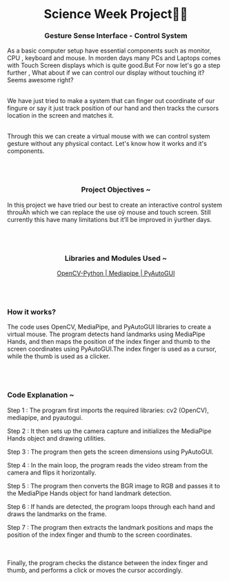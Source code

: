 <h1 align="center">Science Week Project🔬🧪 </h1>

<h3 align="center">Gesture Sense Interface - Control System </h3>
<p> As a basic computer setup have essential components such as monitor, CPU , keyboard and mouse. In morden days many PCs and Laptops comes with Touch Screen displays which is quite good.But For now let's go a step further , What about if we can control our display without 
touching it? Seems awesome right?

<br/>We have just tried to make a system that can finger out coordinate of our fingure or say it just 
track position of our hand and then tracks the cursors location in the screen and matches it.

<br/>Through this we can create a virtual mouse with we can control system gesture without any 
physical contact. Let's know how it works and it's components.
</p>





<br/><br/>


<h3 align="center">Project Objectives ~ </h3>
<p>In this project we have tried our best to create an 
interactive control system throuĀh which we can 
replace the use oÿ mouse and touch screen. Still 
currently this have many limitations but it’ll 
be improved in ÿurther days.</p>



<br/><br/>

<h3 align="center">Libraries and Modules Used ~ </h3>

<p align="center">
   <a href="#">
     OpenCV-Python | Mediapipe | PyAutoGUI
   </a>
</p>





<br/><br/>
<h3>How it works?</h3>
<p>
   The code uses OpenCV, MediaPipe, and PyAutoGUI libraries to create a virtual mouse. The program detects hand landmarks using MediaPipe Hands, and then maps the position of the index finger and thumb to the screen coordinates using PyAutoGUI.The index finger is used as a cursor, while the thumb is used as a clicker.
</p>





<br/><br/>
<h3>Code Explanation ~ </h3> 

<p>Step 1 : The program first imports the required libraries: cv2 (OpenCV), mediapipe, and pyautogui.</p>

<p>Step 2 : It then sets up the camera capture and initializes the MediaPipe Hands object and drawing utilities.</p>

<p>Step 3 : The program then gets the screen dimensions using PyAutoGUI.</p>

<p>Step 4 : In the main loop, the program reads the video stream from the camera and flips it horizontally.</p>

<p>Step 5 : The program then converts the BGR image to RGB and passes it to the MediaPipe Hands object for hand landmark detection.</p>

<p>Step 6 : If hands are detected, the program loops through each hand and draws the landmarks on the frame.
</p>

<p>Step 7 : The program then extracts the landmark positions and maps the position of the index finger and thumb to the screen coordinates.</p>

<br/><br/> Finally, the program checks the distance between the index finger and thumb, and performs a click or moves the cursor accordingly.

